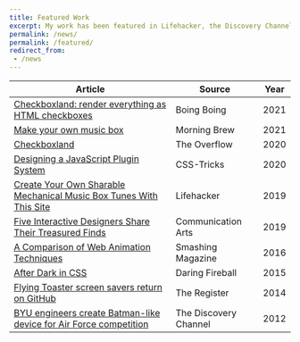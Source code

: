 ```yaml
---
title: Featured Work
excerpt: My work has been featured in Lifehacker, the Discovery Channel, Morning Brew, and several other news sources.
permalink: /news/
permalink: /featured/
redirect_from:
 - /news
---
```


| Article                                                                  | Source                | Year |
| ------------------------------------------------------------------------ | --------------------- | ---- |
| [Checkboxland: render everything as HTML checkboxes][15]                 | Boing Boing           | 2021 |
| [Make your own music box][14]                                            | Morning Brew          | 2021 |
| [Checkboxland][13]                                                       | The Overflow          | 2020 |
| [Designing a JavaScript Plugin System][12]                               | CSS-Tricks            | 2020 |
| [Create Your Own Sharable Mechanical Music Box Tunes With This Site][11] | Lifehacker            | 2019 |
| [Five Interactive Designers Share Their Treasured Finds][10]             | Communication Arts    | 2019 |
| [A Comparison of Web Animation Techniques][9]                            | Smashing Magazine     | 2016 |
| [After Dark in CSS][8]                                                   | Daring Fireball       | 2015 |
| [Flying Toaster screen savers return on GitHub][7]                       | The Register          | 2014 |
| [BYU engineers create Batman-like device for Air Force competition][6]   | The Discovery Channel | 2012 |

[//]: # "I have commented some of the following links because they are too old and/or the link has broken."
[//]: # "See: https://stackoverflow.com/a/20885980/1154642"

[//]: # "{{site.url}}/assets/documents/eagle.pdf"
[//]: # "http://www.spokesman.com/stories/2005/aug/13/cv-graduate-earns-mcdonalds-scholarship/"
[//]: # "http://www.spokesman.com/stories/2005/nov/26/city-school-students-learning-bridge/#CVAPStudents"
[//]: # "http://me.byu.edu/news/modern-nephites-engineering-students-build-steel-bows-shooting-competition"
[//]: # "http://me.byu.edu/news/me-undergrads-take-3rd-design-competition"
[6]: {{site.url}}/2012/04/30/in-the-press
[7]: http://www.theregister.co.uk/2014/03/17/flying_toaster_screen_savers_return_on_github/
[8]: http://daringfireball.net/linked/2015/06/07/after-dark
[9]: https://www.smashingmagazine.com/smashing-newsletter-issue-165/#a3
[10]: https://www.commarts.com/favorites/five-interactive-designers-share-their-treasured-finds-3
[11]: https://lifehacker.com/create-your-own-sharable-mechanical-music-box-tunes-wit-1839583697
[12]: https://css-tricks.com/designing-a-javascript-plugin-system/
[13]: https://stackoverflow.blog/2020/07/10/the-overflow-29-checkboxland/
[14]: https://www.morningbrew.com/daily/issues/2021/08/11/
[15]: https://boingboing.net/2021/09/12/checkboxland-render-everything-as-html-checkboxes.html

